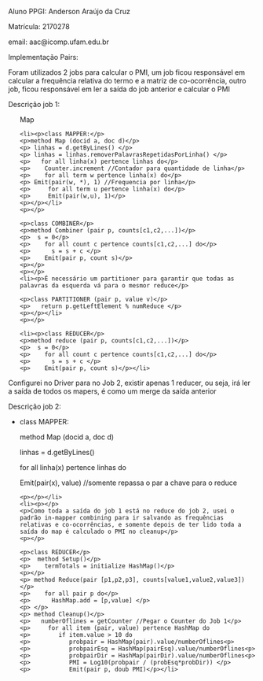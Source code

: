 <p>Aluno PPGI: Anderson Araújo da Cruz</p>
<p>Matrícula: 2170278</p>
<p>email: aac@icomp.ufam.edu.br</p>
<p></p>
<p>Implementação Pairs:</p>
<p>Foram utilizados 2 jobs para calcular o PMI, um job ficou responsável em calcular a frequência relativa do termo e a matriz de co-ocorrência, outro job, ficou responsável em ler a saída do job anterior e calcular o PMI</p>
<p>Descrição job 1:</p>
<ul>
	<p>Map</p>
	
	<li><p>class MAPPER:</p>
	<p>method Map (docid a, doc d)</p>
	<p> linhas = d.getByLines() </p>
	<p> linhas = linhas.removerPalavrasRepetidasPorLinha() </p>
	<p>   for all linha(x) pertence linhas do</p>
	<p>    Counter.increment //Contador para quantidade de linha</p>
	<p>    for all term w pertence linha(x) do</p>
	<p>	Emit(pair(w, *), 1) //Frequencia por linha</p>
	<p>	    for all term u pertence linha(x) do</p>
	<p>	 	Emit(pair(w,u), 1)</p>
	<p></p></li>
	<p></p>
	
	<p>class COMBINER</p>
	<p>method Combiner (pair p, counts[c1,c2,...])</p>
	<p>  s = 0</p>
	<p>    for all count c pertence counts[c1,c2,...] do</p>
	<p>      s = s + c </p>
	<p>    Emit(pair p, count s)</p>	
	<p></p>
	<p></p>
	<li><p>É necessário um partitioner para garantir que todas as palavras da esquerda vá para o mesmor reduce</p>
	
	<p>class PARTITIONER (pair p, value v)</p>
	<p>   return p.getLeftElement % numReduce </p>
	<p></p></li>
	<p></p>
	
	<li><p>class REDUCER</p>
	<p>method reduce (pair p, counts[c1,c2,...])</p>
	<p>  s = 0</p>
	<p>    for all count c pertence counts[c1,c2,...] do</p>
	<p>      s = s + c </p>
	<p>    Emit(pair p, count s)</p></li>

</ul>
<p></p>
<p></p>
<p></p>
<p>Configurei no Driver para no Job 2, existir apenas 1 reducer, ou seja, irá ler a saída de todos os mapers, é como um merge da saída anterior</p>
<p>Descrição job 2:</p>
<ul>
	<li><p>class MAPPER:</p>
	<p>method Map (docid a, doc d)</p>
	<p> linhas = d.getByLines() </p>
	<p>   for all linha(x) pertence linhas do</p>
	<p>	Emit(pair(x), value) //somente repassa o par a chave para o reduce</p>
	
	<p></p></li>
	<li><p></p>
	<p>Como toda a saída do job 1 está no reduce do job 2, usei o padrão in-mapper combining para ir salvando as frequências relativas e co-ocorrências, e somente depois de ter lido toda a saída do map é calculado o PMI no cleanup</p>
	<p></p>
	
	<p>class REDUCER</p>
	<p>  method Setup()</p>
	<p>    termTotals = initialize HashMap()</p>
	<p></p>
	<p> method Reduce(pair [p1,p2,p3], counts[value1,value2,value3])</p>
	<p>    for all pair p do</p>
	<p>      HashMap.add = [p,value] </p>
	<p> </p>
	<p> method Cleanup()</p>
	<p>   numberOflines = getCounter //Pegar o Counter do Job 1</p>
	<p>     for all item (pair, value) pertence HashMap do
	<p>        if item.value > 10 do
	<p>           probpair = HashMap(pair).value/numberOflines<p>
	<p>           probpairEsq = HashMap(pairEsq).value/numberOflines<p>
	<p>           probpairDir = HashMap(pairDir).value/numberOflines<p>
	<p>           PMI = Log10(probpair / (probEsq*probDir)) </p>
	<p>           Emit(pair p, doub PMI)</p></li>

</ul>


